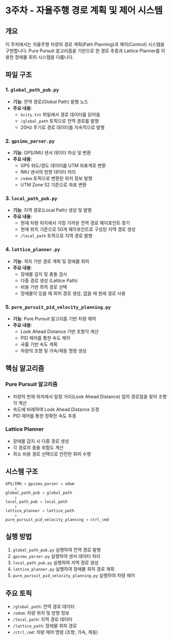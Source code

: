 # 3주차 - 자율주행 경로 계획 및 제어 시스템

## 개요
이 주차에서는 자율주행 차량의 경로 계획(Path Planning)과 제어(Control) 시스템을 구현합니다. Pure Pursuit 알고리즘을 기반으로 한 경로 추종과 Lattice Planner를 이용한 장애물 회피 시스템을 다룹니다.

## 파일 구조

### 1. `global_path_pub.py`
- **기능**: 전역 경로(Global Path) 발행 노드
- **주요 내용**:
  - `kcity.txt` 파일에서 경로 데이터를 읽어옴
  - `/global_path` 토픽으로 전역 경로를 발행
  - 20Hz 주기로 경로 데이터를 지속적으로 발행

### 2. `gpsimu_parser.py`
- **기능**: GPS/IMU 센서 데이터 파싱 및 변환
- **주요 내용**:
  - GPS 위도/경도 데이터를 UTM 좌표계로 변환
  - IMU 센서의 방향 데이터 처리
  - `/odom` 토픽으로 변환된 위치 정보 발행
  - UTM Zone 52 기준으로 좌표 변환

### 3. `local_path_pub.py`
- **기능**: 지역 경로(Local Path) 생성 및 발행
- **주요 내용**:
  - 현재 차량 위치에서 가장 가까운 전역 경로 웨이포인트 찾기
  - 현재 위치 기준으로 50개 웨이포인트로 구성된 지역 경로 생성
  - `/local_path` 토픽으로 지역 경로 발행

### 4. `lattice_planner.py`
- **기능**: 격자 기반 경로 계획 및 장애물 회피
- **주요 내용**:
  - 장애물 감지 및 충돌 검사
  - 다중 경로 생성 (Lattice Path)
  - 비용 기반 최적 경로 선택
  - 장애물이 있을 때 회피 경로 생성, 없을 때 원래 경로 사용

### 5. `pure_pursuit_pid_velocity_planning.py`
- **기능**: Pure Pursuit 알고리즘 기반 차량 제어
- **주요 내용**:
  - Look Ahead Distance 기반 조향각 계산
  - PID 제어를 통한 속도 제어
  - 곡률 기반 속도 계획
  - 차량의 조향 및 가속/제동 명령 생성

## 핵심 알고리즘

### Pure Pursuit 알고리즘
- 차량의 현재 위치에서 일정 거리(Look Ahead Distance) 앞의 경로점을 찾아 조향각 계산
- 속도에 비례하여 Look Ahead Distance 조정
- PID 제어를 통한 정확한 속도 추종

### Lattice Planner
- 장애물 감지 시 다중 경로 생성
- 각 경로의 충돌 위험도 계산
- 최소 비용 경로 선택으로 안전한 회피 수행

## 시스템 구조
```
GPS/IMU → gpsimu_parser → odom
    ↓
global_path_pub → global_path
    ↓
local_path_pub → local_path
    ↓
lattice_planner → lattice_path
    ↓
pure_pursuit_pid_velocity_planning → ctrl_cmd
```

## 실행 방법
1. `global_path_pub.py` 실행하여 전역 경로 발행
2. `gpsimu_parser.py` 실행하여 센서 데이터 처리
3. `local_path_pub.py` 실행하여 지역 경로 생성
4. `lattice_planner.py` 실행하여 장애물 회피 경로 계획
5. `pure_pursuit_pid_velocity_planning.py` 실행하여 차량 제어

## 주요 토픽
- `/global_path`: 전역 경로 데이터
- `/odom`: 차량 위치 및 방향 정보
- `/local_path`: 지역 경로 데이터
- `/lattice_path`: 장애물 회피 경로
- `/ctrl_cmd`: 차량 제어 명령 (조향, 가속, 제동) 